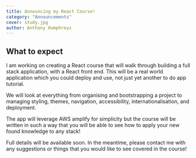 ```yaml
---
title: Announcing my React Course!
category: "Announcements"
cover: study.jpg
author: Anthony Humphreys
---
```


## What to expect

I am working on creating a React course that will walk through building a full stack application, with a React front end. This will be a real world application which you could deploy and use, not just yet another to do app tutorial.

We will look at everything from organising and bootstrapping a project to managing styling, themes, navigation, accessibility, internationalisation, and deployment.

The app will leverage AWS amplify for simplicity but the course will be written in such a way that you will be able to see how to apply your new found knowledge to any stack!

Full details will be available soon. In the meantime, please contact me with any suggestions or things that you would like to see covered in the course!
